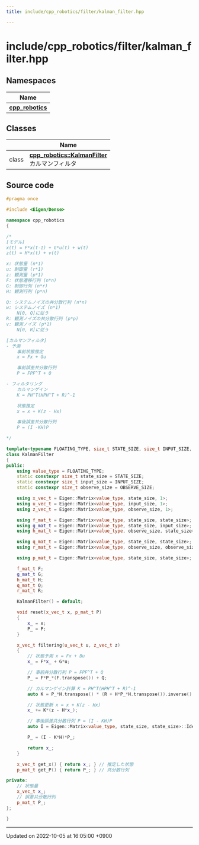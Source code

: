 ```yaml
---
title: include/cpp_robotics/filter/kalman_filter.hpp

---
```


# include/cpp_robotics/filter/kalman_filter.hpp



## Namespaces

| Name           |
| -------------- |
| **[cpp_robotics](/cpp_robotics/doxybook/Namespaces/namespacecpp__robotics/)**  |

## Classes

|                | Name           |
| -------------- | -------------- |
| class | **[cpp_robotics::KalmanFilter](/cpp_robotics/doxybook/Classes/classcpp__robotics_1_1KalmanFilter/)** <br>カルマンフィルタ  |




## Source code

```cpp
#pragma once

#include <Eigen/Dense>

namespace cpp_robotics
{

/*
[モデル]
x(t) = F*x(t-1) + G*u(t) + w(t)
z(t) = H*x(t) + v(t)

x: 状態量 (n*1)
u: 制御量 (r*1)
z: 観測量 (p*1)
F: 状態遷移行列 (n*n)
G: 制御行列 (n*r)
H: 観測行列 (p*n)

Q: システムノイズの共分散行列 (n*n)
w: システムノイズ (n*1) 
    N[0, Q]に従う
R: 観測ノイズの共分散行列 (p*p)
v: 観測ノイズ (p*1)
    N[0, R]に従う

[カルマンフィルタ]
- 予測
    事前状態推定
    x = Fx + Gu

    事前誤差共分散行列
    P = FPF^T + Q

- フィルタリング
    カルマンゲイン
    K = PH^T(HPH^T + R)^-1

    状態推定
    x = x + K(z - Hx)

    事後誤差共分散行列
    P = (I -KH)P

*/

template<typename FLOATING_TYPE, size_t STATE_SIZE, size_t INPUT_SIZE, size_t OBSERVE_SIZE>
class KalmanFilter
{
public:
    using value_type = FLOATING_TYPE;
    static constexpr size_t state_size = STATE_SIZE;
    static constexpr size_t input_size = INPUT_SIZE;
    static constexpr size_t observe_size = OBSERVE_SIZE;

    using x_vec_t = Eigen::Matrix<value_type, state_size, 1>;
    using u_vec_t = Eigen::Matrix<value_type, input_size, 1>;
    using z_vec_t = Eigen::Matrix<value_type, observe_size, 1>;

    using f_mat_t = Eigen::Matrix<value_type, state_size, state_size>;
    using g_mat_t = Eigen::Matrix<value_type, state_size, input_size>;
    using h_mat_t = Eigen::Matrix<value_type, observe_size, state_size>;

    using q_mat_t = Eigen::Matrix<value_type, state_size, state_size>;
    using r_mat_t = Eigen::Matrix<value_type, observe_size, observe_size>;

    using p_mat_t = Eigen::Matrix<value_type, state_size, state_size>;

    f_mat_t F;
    g_mat_t G;
    h_mat_t H;
    q_mat_t Q;
    r_mat_t R;

    KalmanFilter() = default;

    void reset(x_vec_t x, p_mat_t P)
    {
        x_ = x;
        P_ = P;
    }

    x_vec_t filtering(u_vec_t u, z_vec_t z)
    {
        // 状態予測 x = Fx + Bu
        x_ = F*x_ + G*u;

        // 事前共分散行列 P = FPF^T + Q
        P_ = F*P_*(F.transpose()) + Q;

        // カルマンゲイン計算 K = PH^T(HPH^T + R)^-1
        auto K = P_*H.transpose() * (R + H*P_*H.transpose()).inverse();

        // 状態更新 x = x + K(z - Hx)
        x_ += K*(z - H*x_);

        // 事後誤差共分散行列 P = (I - KH)P
        auto I = Eigen::Matrix<value_type, state_size, state_size>::Identity();

        P_ = (I - K*H)*P_;

        return x_;
    }

    x_vec_t get_x() { return x_; } // 推定した状態
    p_mat_t get_P() { return P_; } // 共分散行列

private:
    // 状態量
    x_vec_t x_;
    // 誤差共分散行列
    p_mat_t P_;
};

}
```


-------------------------------

Updated on 2022-10-05 at 16:05:00 +0900
